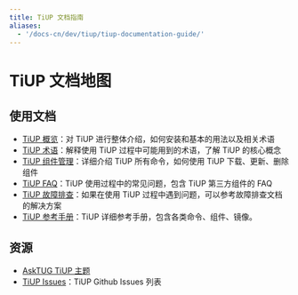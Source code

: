 ```yaml
---
title: TiUP 文档指南
aliases:
  - '/docs-cn/dev/tiup/tiup-documentation-guide/'
---
```


# TiUP 文档地图

## 使用文档

- [TiUP 概览](/tiup/tiup-overview.md)：对 TiUP 进行整体介绍，如何安装和基本的用法以及相关术语
- [TiUP 术语](/tiup/tiup-terminology-and-concepts.md)：解释使用 TiUP 过程中可能用到的术语，了解 TiUP 的核心概念
- [TiUP 组件管理](/tiup/tiup-component-management.md)：详细介绍 TiUP 所有命令，如何使用 TiUP 下载、更新、删除组件
- [TiUP FAQ](/tiup/tiup-faq.md)：TiUP 使用过程中的常见问题，包含 TiUP 第三方组件的 FAQ
- [TiUP 故障排查](/tiup/tiup-troubleshooting-guide.md)：如果在使用 TiUP 过程中遇到问题，可以参考故障排查文档的解决方案
- [TiUP 参考手册](/tiup/tiup-reference.md)：TiUP 详细参考手册，包含各类命令、组件、镜像。

## 资源

- [AskTUG TiUP 主题](https://asktug.com/tags/tiup)
- [TiUP Issues](https://github.com/pingcap/tiup/issues)：TiUP Github Issues 列表
